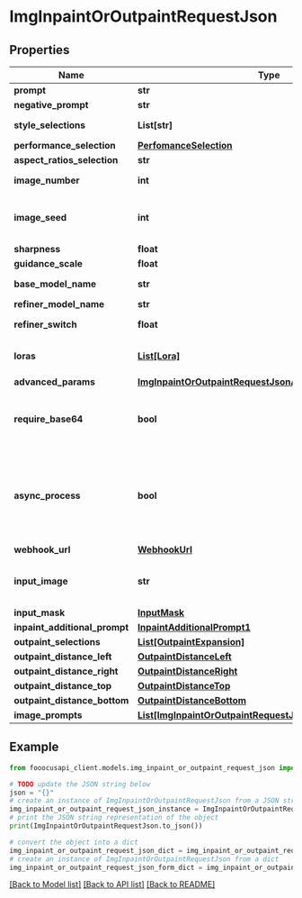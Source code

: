# ImgInpaintOrOutpaintRequestJson


## Properties

Name | Type | Description | Notes
------------ | ------------- | ------------- | -------------
**prompt** | **str** |  | [optional] [default to '']
**negative_prompt** | **str** |  | [optional] [default to '']
**style_selections** | **List[str]** |  | [optional] [default to [Fooocus V2, Fooocus Enhance, Fooocus Sharp]]
**performance_selection** | [**PerfomanceSelection**](PerfomanceSelection.md) |  | [optional] 
**aspect_ratios_selection** | **str** |  | [optional] [default to '1152*896']
**image_number** | **int** | Image number | [optional] [default to 1]
**image_seed** | **int** | Seed to generate image, -1 for random | [optional] [default to -1]
**sharpness** | **float** |  | [optional] [default to 2.0]
**guidance_scale** | **float** |  | [optional] [default to 4.0]
**base_model_name** | **str** |  | [optional] [default to 'juggernautXL_version6Rundiffusion.safetensors']
**refiner_model_name** | **str** |  | [optional] [default to 'None']
**refiner_switch** | **float** | Refiner Switch At | [optional] [default to 0.5]
**loras** | [**List[Lora]**](Lora.md) |  | [optional] [default to [{model_name=sd_xl_offset_example-lora_1.0.safetensors, weight=0.1}]]
**advanced_params** | [**ImgInpaintOrOutpaintRequestJsonAdvancedParams**](ImgInpaintOrOutpaintRequestJsonAdvancedParams.md) |  | [optional] 
**require_base64** | **bool** | Return base64 data of generated image | [optional] [default to False]
**async_process** | **bool** | Set to true will run async and return job info for retrieve generataion result later | [optional] [default to False]
**webhook_url** | [**WebhookUrl**](WebhookUrl.md) |  | [optional] 
**input_image** | **str** | Init image for inpaint or outpaint as base64 | 
**input_mask** | [**InputMask**](InputMask.md) |  | [optional] 
**inpaint_additional_prompt** | [**InpaintAdditionalPrompt1**](InpaintAdditionalPrompt1.md) |  | [optional] 
**outpaint_selections** | [**List[OutpaintExpansion]**](OutpaintExpansion.md) |  | [optional] [default to []]
**outpaint_distance_left** | [**OutpaintDistanceLeft**](OutpaintDistanceLeft.md) |  | [optional] 
**outpaint_distance_right** | [**OutpaintDistanceRight**](OutpaintDistanceRight.md) |  | [optional] 
**outpaint_distance_top** | [**OutpaintDistanceTop**](OutpaintDistanceTop.md) |  | [optional] 
**outpaint_distance_bottom** | [**OutpaintDistanceBottom**](OutpaintDistanceBottom.md) |  | [optional] 
**image_prompts** | [**List[ImgInpaintOrOutpaintRequestJsonImagePromptsInner]**](ImgInpaintOrOutpaintRequestJsonImagePromptsInner.md) |  | [optional] [default to []]

## Example

```python
from fooocusapi_client.models.img_inpaint_or_outpaint_request_json import ImgInpaintOrOutpaintRequestJson

# TODO update the JSON string below
json = "{}"
# create an instance of ImgInpaintOrOutpaintRequestJson from a JSON string
img_inpaint_or_outpaint_request_json_instance = ImgInpaintOrOutpaintRequestJson.from_json(json)
# print the JSON string representation of the object
print(ImgInpaintOrOutpaintRequestJson.to_json())

# convert the object into a dict
img_inpaint_or_outpaint_request_json_dict = img_inpaint_or_outpaint_request_json_instance.to_dict()
# create an instance of ImgInpaintOrOutpaintRequestJson from a dict
img_inpaint_or_outpaint_request_json_form_dict = img_inpaint_or_outpaint_request_json.from_dict(img_inpaint_or_outpaint_request_json_dict)
```
[[Back to Model list]](../README.md#documentation-for-models) [[Back to API list]](../README.md#documentation-for-api-endpoints) [[Back to README]](../README.md)


